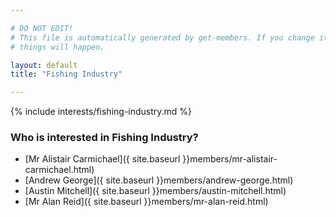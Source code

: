 ```yaml
---

# DO NOT EDIT!
# This file is automatically generated by get-members. If you change it, bad
# things will happen.

layout: default
title: "Fishing Industry"

---
```


{% include interests/fishing-industry.md %}

### Who is interested in Fishing Industry?


* [Mr Alistair Carmichael]({ site.baseurl }}members/mr-alistair-carmichael.html)
* [Andrew George]({ site.baseurl }}members/andrew-george.html)
* [Austin Mitchell]({ site.baseurl }}members/austin-mitchell.html)
* [Mr Alan Reid]({ site.baseurl }}members/mr-alan-reid.html)
